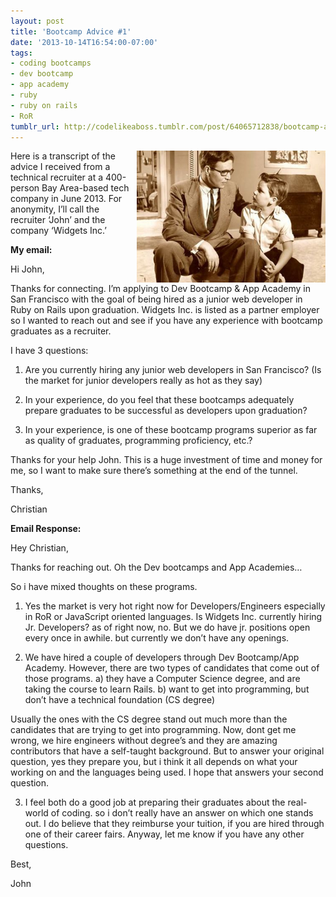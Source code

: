 ```yaml
---
layout: post
title: 'Bootcamp Advice #1'
date: '2013-10-14T16:54:00-07:00'
tags:
- coding bootcamps
- dev bootcamp
- app academy
- ruby
- ruby on rails
- RoR
tumblr_url: http://codelikeaboss.tumblr.com/post/64065712838/bootcamp-advice-1
---
```


<img src="/post_resources/tumblr-images/father-son-advice.jpg" width="60%" align="right">Here is a transcript of the advice I received from a technical recruiter at a 400-person Bay Area-based tech company in June 2013. For anonymity, I’ll call the recruiter ‘John’ and the company ‘Widgets Inc.’

<b>My email:</b>

Hi John,

Thanks for connecting. I’m applying to Dev Bootcamp & App Academy in San Francisco with the goal of being hired as a junior web developer in Ruby on Rails upon graduation. Widgets Inc. is listed as a partner employer so I wanted to reach out and see if you have any experience with bootcamp graduates as a recruiter.

I have 3 questions:

1) Are you currently hiring any junior web developers in San Francisco? (Is the market for junior developers really as hot as they say)

2) In your experience, do you feel that these bootcamps adequately prepare graduates to be successful as developers upon graduation?

3) In your experience, is one of these bootcamp programs superior as far as quality of graduates, programming proficiency, etc.?

Thanks for your help John. This is a huge investment of time and money for me, so I want to make sure there’s something at the end of the tunnel.

Thanks,

Christian

<b>Email Response:</b>

Hey Christian,

Thanks for reaching out. Oh the Dev bootcamps and App Academies…

So i have mixed thoughts on these programs.

1) Yes the market is very hot right now for Developers/Engineers especially in RoR or JavaScript oriented languages. Is Widgets Inc. currently hiring Jr. Developers? as of right now, no. But we do have jr. positions open every once in awhile. but currently we don’t have any openings.

2) We have hired a couple of developers through Dev Bootcamp/App Academy. However, there are two types of candidates that come out of those programs. a) they have a Computer Science degree, and are taking the course to learn Rails. b) want to get into programming, but don’t have a technical foundation (CS degree)

Usually the ones with the CS degree stand out much more than the candidates that are trying to get into programming. Now, dont get me wrong, we hire engineers without degree’s and they are amazing contributors that have a self-taught background. But to answer your original question, yes they prepare you, but i think it all depends on what your working on and the languages being used. I hope that answers your second question.

3) I feel both do a good job at preparing their graduates about the real-world of coding. so i don’t really have an answer on which one stands out. I do believe that they reimburse your tuition, if you are hired through one of their career fairs. Anyway, let me know if you have any other questions.

Best,

John
